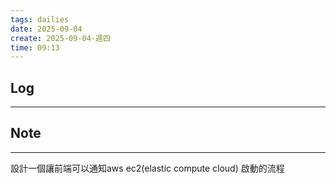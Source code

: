 ```yaml
---
tags: dailies  
date: 2025-09-04
create: 2025-09-04-週四
time: 09:13
---
```

## Log
---


## Note
---

設計一個讓前端可以通知aws ec2(elastic compute cloud) 啟動的流程